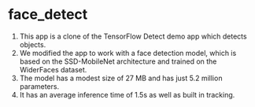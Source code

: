 # face_detect

1. This app is a clone of the TensorFlow Detect demo app which detects objects.
2. We modified the app to work with a face detection model, which is based on the SSD-MobileNet architecture and trained on the WiderFaces dataset.
3. The model has a modest size of 27 MB and has just 5.2 million parameters.
4. It has an average inference time of 1.5s as well as built in tracking.

